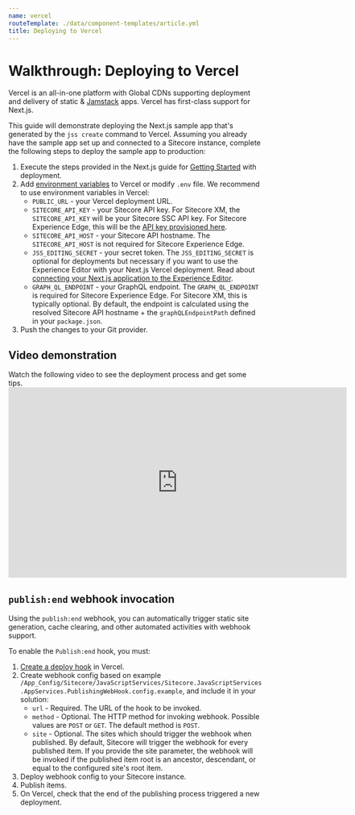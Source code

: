 ```yaml
---
name: vercel
routeTemplate: ./data/component-templates/article.yml
title: Deploying to Vercel
---
```

# Walkthrough: Deploying to Vercel

Vercel is an all-in-one platform with Global CDNs supporting deployment and delivery of static & [Jamstack](https://jamstack.org/) apps. Vercel has first-class support for Next.js.

This guide will demonstrate deploying the Next.js sample app that's generated by the `jss create` command to Vercel. Assuming you already have the sample app set up and connected to a Sitecore instance, complete the following steps to deploy the sample app to production:

1. Execute the steps provided in the Next.js  guide for [Getting Started](https://nextjs.org/docs/deployment#getting-started) with deployment.
2. Add [environment variables](https://nextjs.org/docs/basic-features/environment-variables#environment-variables-on-vercel) to Vercel or modify `.env` file. We recommend to use environment variables in Vercel:
	* `PUBLIC_URL` - your Vercel deployment URL.
	* `SITECORE_API_KEY` - your Sitecore API key. For Sitecore XM, the `SITECORE_API_KEY` will be your Sitecore SSC API key. For Sitecore Experience Edge, this will be the [API key provisioned here](https://doc.sitecore.com/developers/101/developer-tools/en/test-your-queries.html).
	* `SITECORE_API_HOST` - your Sitecore API hostname. The `SITECORE_API_HOST` is not required for Sitecore Experience Edge.
	* `JSS_EDITING_SECRET` - your secret token. The `JSS_EDITING_SECRET` is optional for deployments but necessary if you want to use the Experience Editor with your Next.js Vercel deployment. Read about [connecting your Next.js application to the Experience Editor](/docs/nextjs/experience-editor/walkthrough).
	* `GRAPH_QL_ENDPOINT` - your GraphQL endpoint. The `GRAPH_QL_ENDPOINT` is required for Sitecore Experience Edge. For Sitecore XM, this is typically optional. By default, the endpoint is calculated using the resolved Sitecore API hostname + the `graphQLEndpointPath` defined in your `package.json`.
3. Push the changes to your Git provider.

## Video demonstration

<p>
  Watch the following video to see the deployment process and get some tips.
  <iframe width="672" height="378" src="https://www.youtube.com/embed/s_F5hoNsvOo" frameborder="0" allow="accelerometer; autoplay; clipboard-write; encrypted-media; gyroscope; picture-in-picture" allowfullscreen></iframe>
</p>

## `publish:end` webhook invocation

Using the `publish:end` webhook, you can automatically trigger static site generation, cache clearing, and other automated activities with webhook support.

To enable the `Publish:end` hook, you must:

1. [Create a deploy hook](https://vercel.com/docs/more/deploy-hooks#creating-a-deploy-hook) in Vercel.
2. Create webhook config based on example `/App_Config/Sitecore/JavaScriptServices/Sitecore.JavaScriptServices.AppServices.PublishingWebHook.config.example`, and include it in your solution:
	* `url` - Required. The URL of the hook to be invoked.
	* `method` - Optional. The HTTP method for invoking webhook. Possible values are `POST` or `GET`. The default method is `POST`.
	* `site` - Optional. The sites which should trigger the webhook when published. By default, Sitecore will trigger the webhook for every published item. If you provide the site parameter, the webhook will be invoked if the published item root is an ancestor, descendant, or equal to the configured site's root item.
3. Deploy webhook config to your Sitecore instance.
4. Publish items.
5. On Vercel, check that the end of the publishing process triggered a new deployment.


